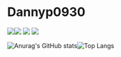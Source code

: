 # Dannyp0930
<img src="https://img.shields.io/badge/python-3776AB?style=flat-square&logo=python&logoColor=white"/><img src="https://img.shields.io/badge/Django-092E20?style=flat-square&logo=Django&logoColor=white"/> <img src="https://img.shields.io/badge/HTML5-E34F26?style=flat-square&logo=html5&logoColor=white"/> <img src="https://img.shields.io/badge/CSS3-1572B6?style=flat-square&logo=CSS3&logoColor=white"/>

![Anurag's GitHub stats](https://github-readme-stats.vercel.app/api?username=dannyp0930&show_icons=true&theme=cobalt)![Top Langs](https://github-readme-stats.vercel.app/api/top-langs/?username=dannyp0930&&layout=compact&theme=cobalt)

